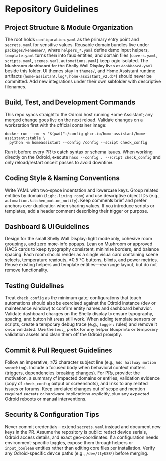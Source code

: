 # Repository Guidelines

## Project Structure & Module Organization
The root holds `configuration.yaml` as the primary entry point and `secrets.yaml` for sensitive values. Reusable domain bundles live under `packages/kennemer/`, where `helpers_*.yaml` define demo input helpers, `template.yaml` turns them into faux entities, and domain files (`covers.yaml`, `scripts.yaml`, `scenes.yaml`, `automations.yaml`) keep logic isolated. The Mushroom dashboard for the Shelly Wall Display lives at `dashboard.yaml` beside this folder. UI themes stay in `themes/`, and Home Assistant runtime artifacts (`home-assistant.log*`, `home-assistant_v2.db*`) should never be committed. Add new integrations under their own subfolder with descriptive filenames.

## Build, Test, and Development Commands
This repo syncs straight to the Odroid host running Home Assistant; any merged change goes live on the next reload. Validate changes on a workstation first with the official container image:
```
docker run --rm -v "$(pwd)":/config ghcr.io/home-assistant/home-assistant:stable \
  python -m homeassistant --config /config --script check_config
```
Run it before every PR to catch syntax or schema issues. When working directly on the Odroid, execute `hass --config . --script check_config` and only reload/restart once it passes to avoid downtime.

## Coding Style & Naming Conventions
Write YAML with two-space indentation and lowercase keys. Group related entities by domain (`light.living_room`) and use descriptive object IDs (e.g., `automation.kitchen_motion_notify`). Keep comments brief and prefer anchors over duplication when sharing values. If you introduce scripts or templates, add a header comment describing their trigger or purpose.

## Dashboard & UI Guidelines
Design for the small Shelly Wall Display: light mode only, cohesive room groupings, and zero more-info popups. Lean on Mushroom or approved HACS cards to keep typography consistent, minimize borders, and balance spacing. Each room should render as a single visual card containing scene selects, temperature readouts, ±0.5 °C buttons, blinds, and power metrics. Reuse existing helpers and template entities—rearrange layout, but do not remove functionality.

## Testing Guidelines
 Treat `check_config` as the minimum gate; configurations that touch automations should also be exercised against the Odroid instance (dev or maintenance window) to confirm entity names and dashboard behavior. Validate dashboard changes on the Shelly display to ensure typography, spacing, and button hit areas still work. When adding template sensors or scripts, create a temporary debug trace (e.g., `logger:` rules) and remove it once validated. Use the `test_` prefix for any helper blueprints or temporary validation assets and clean them off the Odroid promptly.

## Commit & Pull Request Guidelines
Follow an imperative, ≤72 character subject line (e.g., `Add hallway motion smoothing`). Include a focused body when behavioral context matters (triggers, dependencies, breaking changes). For PRs, provide: the motivation, a summary of impacted domains or entities, validation evidence (copy of `check_config` output or screenshots), and links to any related issues or forums. Keep unrelated changes out of scope and mention required secrets or hardware implications explicitly, plus any expected Odroid reboots or manual interventions.

## Security & Configuration Tips
Never commit credentials—extend `secrets.yaml` instead and document new keys in the PR. Assume the repository is public: redact device serials, Odroid access details, and exact geo-coordinates. If a configuration needs environment-specific toggles, expose them through helpers or `input_boolean` entities rather than editing core files per installation. Verify any Odroid-specific device paths (e.g., `/dev/ttyUSB*`) before merging.

